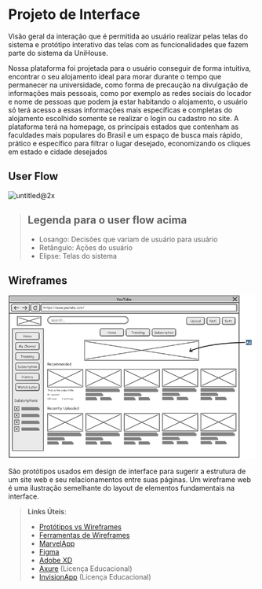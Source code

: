 
# Projeto de Interface

Visão geral da interação que é permitida ao usuário realizar pelas telas do sistema e protótipo interativo das telas com as funcionalidades que fazem parte do sistema da UniHouse.

 Nossa plataforma foi projetada para o usuário conseguir de forma intuitiva, encontrar o seu alojamento ideal para morar durante o tempo que permanecer na universidade, como forma de precaução na divulgação de informações mais pessoais, como por exemplo as redes sociais do locador e nome de pessoas que podem ja estar habitando o alojamento, o usuário só terá acesso a essas informações mais especificas e completas do alojamento escolhido somente se realizar o login ou cadastro no site. A plataforma terá na homepage, os principais estados que contenham as faculdades mais populares do Brasil e um espaço de busca mais rápido, prático e específico para filtrar o lugar desejado, economizando os cliques em estado e cidade desejados

## User Flow

![untitled@2x](https://user-images.githubusercontent.com/85804740/233804329-f295a4c0-1126-426c-834a-f1af4258c5ab.png)


> ## Legenda para o user flow acima
> - Losango: Decisões que variam de usuário para usuário
> - Retângulo: Ações do usuário
> - Elipse: Telas do sistema

## Wireframes

![Exemplo de Wireframe](img/wireframe-example.png)

São protótipos usados em design de interface para sugerir a estrutura de um site web e seu relacionamentos entre suas páginas. Um wireframe web é uma ilustração semelhante do layout de elementos fundamentais na interface.
 
> **Links Úteis**:
> - [Protótipos vs Wireframes](https://www.nngroup.com/videos/prototypes-vs-wireframes-ux-projects/)
> - [Ferramentas de Wireframes](https://rockcontent.com/blog/wireframes/)
> - [MarvelApp](https://marvelapp.com/developers/documentation/tutorials/)
> - [Figma](https://www.figma.com/)
> - [Adobe XD](https://www.adobe.com/br/products/xd.html#scroll)
> - [Axure](https://www.axure.com/edu) (Licença Educacional)
> - [InvisionApp](https://www.invisionapp.com/) (Licença Educacional)
